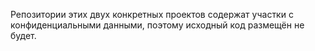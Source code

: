 Репозитории этих двух конкретных проектов содержат участки с конфиденциальными данными, поэтому исходный код размещён не будет.
